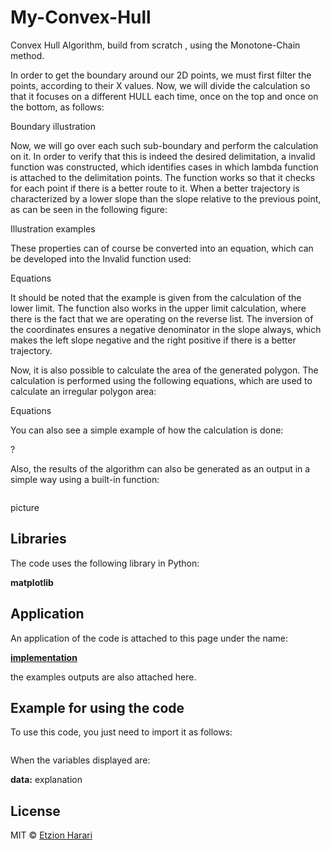 # My-Convex-Hull
Convex Hull Algorithm,  build from scratch , using the Monotone-Chain method.

In order to get the boundary around our 2D points, we must first filter the points, according to their X values.
Now, we will divide the calculation so that it focuses on a different HULL each time, once on the top and once on the bottom, as follows:

Boundary illustration

Now, we will go over each such sub-boundary and perform the calculation on it. In order to verify that this is indeed the desired delimitation, a invalid function was constructed, which identifies cases in which lambda function is attached to the delimitation points. The function works so that it checks for each point if there is a better route to it. When a better trajectory is characterized by a lower slope than the slope relative to the previous point, as can be seen in the following figure:

Illustration examples

These properties can of course be converted into an equation, which can be developed into the Invalid function used:

Equations

It should be noted that the example is given from the calculation of the lower limit. The function also works in the upper limit calculation, where there is the fact that we are operating on the reverse list. The inversion of the coordinates ensures a negative denominator in the slope always, which makes the left slope negative and the right positive if there is a better trajectory.

Now, it is also possible to calculate the area of the generated polygon. The calculation is performed using the following equations, which are used to calculate an irregular polygon area:

Equations

You can also see a simple example of how the calculation is done:

?

Also, the results of the algorithm can also be generated as an output in a simple way using a built-in function:

``` sh

```

picture


## Libraries
The code uses the following library in Python:

**matplotlib**


## Application
An application of the code is attached to this page under the name: 

[**implementation**]()

the examples outputs are also attached here.


## Example for using the code
To use this code, you just need to import it as follows:
``` sh

```

When the variables displayed are:

**data:** explanation



## License
MIT © [Etzion Harari](https://github.com/EtzionData)
